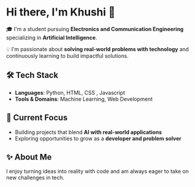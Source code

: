 # Hi there, I'm Khushi 👋

🎓 I'm a student pursuing **Electronics and Communication Engineering** specializing in **Artificial Intelligence**.

💡 I'm passionate about **solving real-world problems with technology** and continuously learning to build impactful solutions.

## 🛠️ Tech Stack
- **Languages**: Python, HTML, CSS , Javascript
- **Tools & Domains**: Machine Learning, Web Development

## 📌 Current Focus
- Building projects that blend **AI with real-world applications**
- Exploring opportunities to grow as a **developer and problem solver**

## ✨ About Me
I enjoy turning ideas into reality with code and am always eager to take on new challenges in tech.


